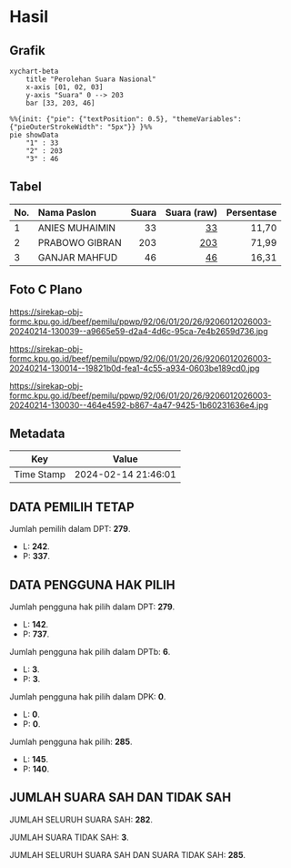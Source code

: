 # Hasil

## Grafik

```mermaid
xychart-beta
    title "Perolehan Suara Nasional"
    x-axis [01, 02, 03]
    y-axis "Suara" 0 --> 203
    bar [33, 203, 46]
```

```mermaid
%%{init: {"pie": {"textPosition": 0.5}, "themeVariables": {"pieOuterStrokeWidth": "5px"}} }%%
pie showData
    "1" : 33
    "2" : 203
    "3" : 46
```

## Tabel

| No. | Nama Paslon    | Suara | Suara (raw) | Persentase |
|:--- |:-------------- | -----:| -----------:| ----------:|
| 1   | ANIES MUHAIMIN | 33    | [33][p-1]   | 11,70      |
| 2   | PRABOWO GIBRAN | 203   | [203][p-2]  | 71,99      |
| 3   | GANJAR MAHFUD  | 46    | [46][p-3]   | 16,31      |


[p-1]: https://github.com/gigit-pemilu/pemilu-2024/blob/main/pilpres/hitung-suara/sub/92-papua-barat/sub/06-teluk-bintuni/sub/01-bintuni/sub/2026-wesiri/sub/003-tps/sub/paslon-1.txt
[p-2]: https://github.com/gigit-pemilu/pemilu-2024/blob/main/pilpres/hitung-suara/sub/92-papua-barat/sub/06-teluk-bintuni/sub/01-bintuni/sub/2026-wesiri/sub/003-tps/sub/paslon-2.txt
[p-3]: https://github.com/gigit-pemilu/pemilu-2024/blob/main/pilpres/hitung-suara/sub/92-papua-barat/sub/06-teluk-bintuni/sub/01-bintuni/sub/2026-wesiri/sub/003-tps/sub/paslon-3.txt

## Foto C Plano

https://sirekap-obj-formc.kpu.go.id/beef/pemilu/ppwp/92/06/01/20/26/9206012026003-20240214-130039--a9665e59-d2a4-4d6c-95ca-7e4b2659d736.jpg

https://sirekap-obj-formc.kpu.go.id/beef/pemilu/ppwp/92/06/01/20/26/9206012026003-20240214-130014--19821b0d-fea1-4c55-a934-0603be189cd0.jpg

https://sirekap-obj-formc.kpu.go.id/beef/pemilu/ppwp/92/06/01/20/26/9206012026003-20240214-130030--464e4592-b867-4a47-9425-1b60231636e4.jpg


## Metadata

| Key        | Value               |
| ---------- | ------------------- |
| Time Stamp | 2024-02-14 21:46:01 |


## DATA PEMILIH TETAP

Jumlah pemilih dalam DPT: **279**.
 * L: **242**.
 * P: **337**.

## DATA PENGGUNA HAK PILIH

Jumlah pengguna hak pilih dalam DPT: **279**.
 * L: **142**.
 * P: **737**.

Jumlah pengguna hak pilih dalam DPTb: **6**.
 * L: **3**.
 * P: **3**.

Jumlah pengguna hak pilih dalam DPK: **0**.
 * L: **0**.
 * P: **0**.

Jumlah pengguna hak pilih: **285**.
 * L: **145**.
 * P: **140**.

## JUMLAH SUARA SAH DAN TIDAK SAH

JUMLAH SELURUH SUARA SAH: **282**.

JUMLAH SUARA TIDAK SAH: **3**.

JUMLAH SELURUH SUARA SAH DAN SUARA TIDAK SAH: **285**.


